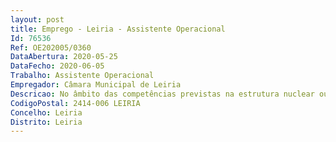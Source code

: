 ```yaml
--- 
layout: post
title: Emprego - Leiria - Assistente Operacional
Id: 76536
Ref: OE202005/0360
DataAbertura: 2020-05-25
DataFecho: 2020-06-05
Trabalho: Assistente Operacional
Empregador: Câmara Municipal de Leiria
Descricao: No âmbito das competências previstas na estrutura nuclear ou flexível da Câmara Municipal de Leiria para a correspondente unidade orgânica, em função da sua área de atividade (Coveiro)  a) Exerce funções de natureza executiva, de carácter manual ou mecânico, enquadradas em diretivas gerais bem definidas e com graus de complexidade variáveis  b) Executa tarefas de apoio elementares, indispensáveis ao funcionamento dos órgãos e serviços, podendo comportar esforço físico  c) É responsável pelos equipamentos sob a sua guarda e pela sua correta utilização, procedendo, quando necessário, à manutenção e reparação dos mesmos. Inumação e exumação de cadáveres  transladação de ossadas  inumação em gavetas  pintura dos muros do cemitério  arranjo de espaços verdes  higienização dos sanitários públicos do cemitério 
CodigoPostal: 2414-006 LEIRIA
Concelho: Leiria
Distrito: Leiria
--- 
```


